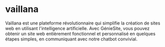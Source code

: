 # vaillana
Vaillana est une plateforme révolutionnaire qui simplifie la création de sites web en utilisant l'intelligence artificielle. Avec GénieSite, vous pouvez obtenir un site web entièrement fonctionnel et personnalisé en quelques étapes simples, en communiquant avec notre chatbot convivial.
